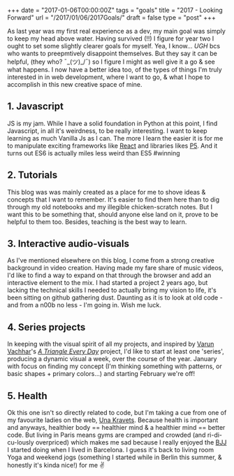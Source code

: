 +++
date = "2017-01-06T00:00:00Z"
tags = "goals"
title = "2017 - Looking Forward"
url = "/2017/01/06/2017Goals/"
draft = false
type = "post"
+++

As last year was my first real experience as a dev, my main goal was simply to keep my head above water. Having survived (!!) I figure for year two I ought to set some slightly clearer goals for myself. Yea, I know... _UGH_ bcs who wants to preepmtively disappoint themselves. But they say it can be helpful, (they who? ¯\_(ツ)_/¯) so I figure I might as well give it a go & see what happens. I now have a better idea too, of the types of things I'm truly interested in in web development, where I want to go, & what I hope to accomplish in this new creative space of mine.

## 1. Javascript
JS is my jam. While  I have a solid foundation in Python at this point, I find Javascript, in all it's weirdness, to be really interesting. I want to keep learning as much Vanilla Js as I can. The more I learn the easier it is for me to manipulate exciting frameworks like [React](https://facebook.github.io/react/) and libraries likes [P5](http://p5js.org/). And it turns out ES6 is actually miles less weird than ES5 #winning

## 2. Tutorials
This blog was was mainly created as a place for me to shove ideas & concepts that I want to remember. It's easier to find them here than to dig through my old notebooks and my illegible chicken-scratch notes. But I want this to be something that, should anyone else land on it, prove to be helpful to them too. Besides, teaching is the best way to learn.

## 3. Interactive audio-visuals
As I've mentioned elsewhere on this blog, I come from a strong creative background in video creation. Having made my fare share of music videos, I'd like to find a way to expand on that through the browser and add an interactive element to the mix. I had started a project 2 years ago, but lacking the technical skills I needed to actually bring my vision to life, it's been sitting on github gathering dust. Daunting as it is to look at old code - and from a n00b no less - I'm going in. Wish me luck.

## 4. Series projects
In keeping with the visual spirit of all my projects, and inspired by [Varun Vachhar](http://varun.ca/)'s [_A Triangle Every Day_](http://winkervsbecks.github.io/a-triangle-everyday/) project, I'd like to start at least one 'series', producing a dynamic visual a week, over the course of the year. January with focus on finding my concept (I'm thinking something with patterns, or basic shapes + primary colors...) and starting February we're off!

## 5. Health
Ok this one isn't so directly related to code, but I'm taking a cue from one of my favourite ladies on the web, [Una Kravets](http://unakravets.com/). Because health is important and anyways, healthier body == healthier mind & a healthier mind == better code. But living in Paris means gyms are cramped and crowded (and ri-di-cu-lously overpriced) which makes me sad because I really enjoyed the [BJJ](http://www.bcnma.com/) I started doing when I lived in Barcelona. I guess it's back to living room Yoga and weekend jogs (something I started while in Berlin this summer, & honestly it's kinda nice!) for me ✌️
